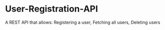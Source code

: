 # User-Registration-API
A REST API that allows:  Registering a user,  Fetching all users,  Deleting users
